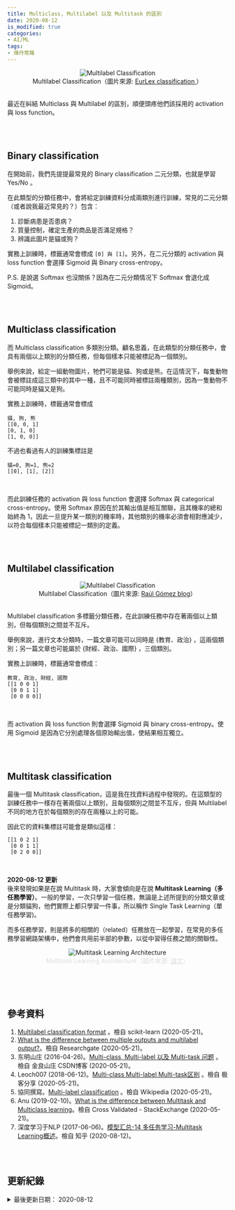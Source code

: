 ```yaml
---
title: Multiclass, Multilabel 以及 Multitask 的區別
date: 2020-08-12
is_modified: true
categories:
- AI/ML
tags:
- 煉丹常識
--- 
```


<center> <img src="https://i.imgur.com/elR7EfU.png" alt="Multilabel Classification"></center>
<center class="imgtext">Multilabel Classification（圖片來源: <a href="https://suhitaghosh10.github.io/EurLexClassification/" class="imgtext">EurLex classification </a>）</center>
<br>
  
最近在糾結 Multiclass 與 Multilabel 的區別，順便頭疼他們該採用的 activation 與 loss function。

<!--more-->
<br><br> 

## Binary classification
在開始前，我們先提提最常見的 Binary classification 二元分類，也就是學習 Yes/No 。

在此類型的分類任務中，會將給定訓練資料分成兩類別進行訓練，常見的二元分類（或者說我最近常見的？）包含：
1. 診斷病患是否患病？
2. 質量控制，確定生產的商品是否滿足規格？
3. 辨識此圖片是貓或狗？

實務上訓練時，標籤通常會標成 `[0] 與 [1]`。另外，在二元分類的 activation 與 loss function 會選擇 <span class='highlighting'>Sigmoid</span> 與 <span class='highlighting'>Binary cross-entropy</span>。

P.S. 是說選 Softmax 也沒關係？因為在二元分類情况下 Softmax 會退化成 Sigmoid。

<br><br> 

## Multiclass classification
而 Multiclass classification 多類別分類。顧名思義，在此類型的分類任務中，會具有兩個以上類別的分類任務，但每個樣本只能被標記為一個類別。

舉例來說，給定一組動物圖片，牠們可能是貓、狗或是熊。在這情況下，每隻動物會被標註成這三類中的其中一種，且不可能同時被標註兩種類別，因為一隻動物不可能同時是貓又是狗。
 
實務上訓練時，標籤通常會標成 
```
貓, 狗, 熊
[[0, 0, 1] 
[0, 1, 0] 
[1, 0, 0]]
```

不過也看過有人的訓練集標註是
```
貓=0, 狗=1, 熊=2
[[0], [1], [2]]
```
<br> 

而此訓練任務的 activation 與 loss function 會選擇 <span class='highlighting'>Softmax</span> 與 <span class='highlighting'>categorical cross-entropy</span>。使用 Softmax 原因在於其輸出值是相互關聯，且其機率的總和始終為 1，因此一旦提升某一類別的機率時，其他類別的機率必須會相對應減少，以符合每個樣本只能被標記一類別的定義。



<br><br> 

## Multilabel classification
<center> <img src="https://i.imgur.com/SiUMrKl.png" alt="Multilabel Classification"></center>
<center class="imgtext">Multilabel Classification（圖片來源: <a href="https://gombru.github.io/2018/05/23/cross_entropy_loss/" class="imgtext">Raúl Gómez blog</a>）</center>
<br>
 
Multilabel classification 多標籤分類任務，在此訓練任務中存在著兩個以上類別，但每個類別之間並不互斥。

舉例來說，進行文本分類時，一篇文章可能可以同時是 \{教育、政治\} ，這兩個類別；另一篇文章也可能屬於  \{財經、政治、國際\} ，三個類別。

實務上訓練時，標籤通常會標成：
```
教育, 政治, 財經, 國際
[[1 0 0 1]
 [0 0 1 1]
 [0 0 0 0]]
```
<br> 

而 activation 與 loss function 則會選擇 <span class='highlighting'>Sigmoid</span> 與 <span class='highlighting'>binary cross-entropy</span>。使用 Sigmoid 是因為它分別處理各個原始輸出值，使結果相互獨立。


<br><br> 

## Multitask classification
最後一個 Multitask classification，這是我在找資料過程中發現的。在這類型的訓練任務中一樣存在著兩個以上類別，且每個類別之間並不互斥，但與 Multilabel 不同的地方在於每個類別的存在兩種以上的可能。

因此它的資料集標註可能會是類似這樣：
```
[[1 0 2 1]
 [0 0 1 1]
 [0 2 0 0]]
```
<br>

**2020-08-12 更新**  
後來發現如果是在說 Multitask 時，大家會傾向是在說 **Multitask Learning（多任務學習）**。一般的學習，一次只學習一個任務，無論是上述所提到的分類文章或是分類貓狗，他們實際上都只學習一件事，所以稱作 Single Task Learning（單任務學習)。

而多任務學習，則是將多的<span class='highlighting'>相關的（related）<span>任務放在一起學習，在常見的多任務學習網路架構中，他們會共用前半部的參數，以從中習得任務之間的關聯性。

<center> <img src="https://i.imgur.com/94EpzyP.png" alt="Multitask Learning Architecture"></center>
<center style="color:Gainsboro;">Multitask Learning Architecture（圖片來源: <a href="https://arxiv.org/pdf/1611.00851.pdf" style="color:Gainsboro;">論文</a>）</center>
<br>




<br><br> 

## 參考資料 
1. [Multilabel classification format](https://scikit-learn.org/stable/modules/multiclass.html#multilabel-classification-format) 。檢自 scikit-learn (2020-05-21)。
2. [What is the difference between multiple outputs and multilabel output?](https://www.researchgate.net/post/What_is_the_difference_between_multiple_outputs_and_multilabel_output)。檢自 Researchgate (2020-05-21)。
3. 东明山庄 (2016-04-26)。[Multi-class, Multi-label 以及 Multi-task 问题](https://blog.csdn.net/u012176591/article/details/51251252) 。檢自 金良山庄 CSDN博客 (2020-05-21)。
4. Leoch007 (2018-06-12)。[Multi-class Multi-label Multi-task区别](https://www.geek-share.com/detail/2739811489.html) 。檢自 极客分享 (2020-05-21)。
5. 協同撰寫。[Multi-label classification](https://en.wikipedia.org/wiki/Multi-label_classification) 。檢自 Wikipedia (2020-05-21)。
6. Anu (2019-02-10)。[What is the difference between Multitask and Multiclass learning](https://stats.stackexchange.com/a/391805)。檢自 Cross Validated - StackExchange (2020-05-21)。
7. 深度学习于NLP (2017-06-06)。[模型汇总-14 多任务学习-Multitask Learning概述](https://zhuanlan.zhihu.com/p/27421983)。檢自 知乎 (2020-08-12)。

<br><br> 

## 更新紀錄
<details>
  <summary>最後更新日期： 2020-08-12</summary>
  <ul class="timestamp">  
    　<li>2020-08-12 更新：新增 Multi-task 說明</li>
    　<li>2020-05-27 發布</li>
    　<li>2020-05-24 完稿</li>
  </ul>
</details>